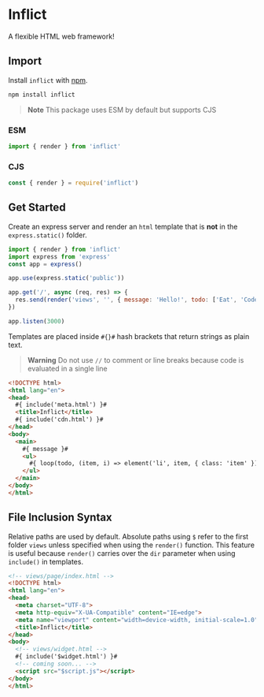 # Inflict

A flexible HTML web framework!

## Import

Install `inflict` with [npm](https://npmjs.com/package/inflict).

```sh
npm install inflict
```

> **Note**
> This package uses ESM by default but supports CJS 

### ESM 

```js
import { render } from 'inflict'
```

### CJS

```js
const { render } = require('inflict')
```

## Get Started

Create an express server and render an `html` template that is **not** in the `express.static()` folder. 

```js
import { render } from 'inflict'
import express from 'express'
const app = express()

app.use(express.static('public'))

app.get('/', async (req, res) => {
  res.send(render('views', '', { message: 'Hello!', todo: ['Eat', 'Code'] })) // views/index.html is rendered
})

app.listen(3000)
```

Templates are placed inside `#{}#` hash brackets that return strings as plain text. 
> **Warning**
> Do not use `//` to comment or line breaks because code is evaluated in a single line

```html
<!DOCTYPE html>
<html lang="en">
<head>
  #{ include('meta.html') }#
  <title>Inflict</title>
  #{ include('cdn.html') }#
</head>
<body>
  <main>
    #{ message }#
    <ul>
      #{ loop(todo, (item, i) => element('li', item, { class: 'item' })) }#
    </ul>
  </main>
</body>
</html>
```

## File Inclusion Syntax

Relative paths are used by default. Absolute paths using `$` refer to the first folder `views` unless specified when using the `render()` function. This feature is useful because `render()` carries over the `dir` parameter when using `include()` in templates. 

```html
<!-- views/page/index.html -->
<!DOCTYPE html>
<html lang="en">
<head>
  <meta charset="UTF-8">
  <meta http-equiv="X-UA-Compatible" content="IE=edge">
  <meta name="viewport" content="width=device-width, initial-scale=1.0">
  <title>Inflict</title>
</head>
<body>
  <!-- views/widget.html -->
  #{ include('$widget.html') }#
  <!-- coming soon... -->
  <script src="$script.js"></script>
</body>
</html>
```